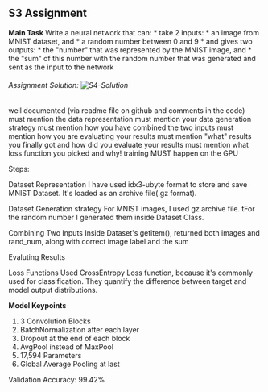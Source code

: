## S3 Assignment

**Main Task**
   Write a neural network that can:
    * take 2 inputs:
        * an image from MNIST dataset, and
        * a random number between 0 and 9
    * and gives two outputs:
        * the "number" that was represented by the MNIST image, and
        * the "sum" of this number with the random number that was generated and sent as the input to the network

###### Assignment Solution: ![S4-Solution](https://github.com/Gilf641/EVA4/blob/master/S4/S4-Assignment-Solution.ipynb)


well documented (via readme file on github and comments in the code)
must mention the data representation
must mention your data generation strategy
must mention how you have combined the two inputs
must mention how you are evaluating your results
must mention "what" results you finally got and how did you evaluate your results
must mention what loss function you picked and why!
training MUST happen on the GPU

Steps:

Dataset Representation
I have used idx3-ubyte format to store and save MNIST Dataset. It's loaded as an archive file(.gz format). 

Dataset Generation strategy
For MNIST images, I used gz archive file. tFor the random number I generated them inside Dataset Class.

Combining Two Inputs
Inside Dataset's getitem(), returned both images and rand_num, along with correct image label and the sum

Evaluting Results


Loss Functions
Used CrossEntropy Loss function, because it's commonly used for classification. They quantify the difference between target and model output distributions.





**Model Keypoints**
1. 3 Convolution Blocks
2. BatchNormalization after each layer
3. Dropout at the end of each block
4. AvgPool instead of MaxPool
5. 17,594 Parameters
5. Global Average Pooling at last

Validation Accuracy: 99.42% 

